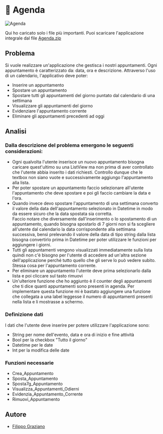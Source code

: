 # 📆 Agenda

![Agenda](https://user-images.githubusercontent.com/78277419/187724156-ab937cc0-0661-4194-8582-a59b1eabd7c5.png)

Qui ho caricato solo i file più importanti. Puoi scaricare l'applicazione integrale dal file [Agenda.zip](https://github.com/Grax03/Agenda/blob/main/Agenda.zip)

## Problema
Si vuole realizzare un'applicazione che gestisca i nostri appuntamenti. Ogni appuntamento è caratterizzato da: data, ora e descrizione.
Attraverso l'uso di un calendario, l'applicativo deve poter:
- Inserire un appuntamento
- Spostare un appuntamento
- Spostare tutti gli appuntamenti del giorno puntato dal calendario di una settimana
- Visualizzare gli appuntamenti del giorno
- Evidenziare l'appuntamento corrente
- Eliminare gli appuntamenti precedenti ad oggi

## Analisi

### Dalla descrizione del problema emergono le seguenti considerazioni:
- Ogni qualvolta l'utente inserisce un nuovo appuntamento bisogna caricare quest'ultimo su una ListView ma non prima di aver controllato che l'utente abbia inserito i dati richiesti. Controllo dunque che le textbox non siano vuote e successivamente aggiungo l'appuntamento alla lista.
- Per poter spostare un appuntamento faccio selezionare all'utente l'appuntamento che deve spostare e poi gli faccio cambiare la data e l'ora.
- Quando invece devo spostare l'appuntamento di una settimana converto il valore della data dell'appuntamento selezionato in Datetime in modo da essere sicuro che la data spostata sia corretta. <br>
Faccio notare che diversamente dall'inserimento o lo spostamento di un appuntamento, quando bisogna spostarlo di 7 giorni non si fa scegliere all'utente dal calendario la data corrispondente alla settimana successiva, bensì prelevando il valore della data di tipo string dalla lista bisogna convertirlo prima in Datetime per poter utilizzare le funzioni per aggiungere i giorni.
- Tutti gli appuntamenti vengono visualizzati immediatamente sulla lista quindi non c'è bisogno per l'utente di accedere ad un'altra sezione dell'applicazione perché tutto quello che gli serve lo può vedere subito. Stessa cosa per l'appuntamento corrente.
- Per eliminare un appuntamento l'utente deve prima selezionarlo dalla lista e poi cliccare sul tasto rimuovi
- Un'ulteriore funzione che ho aggiunto è il counter degli appuntamenti che ti dice quanti appuntamenti sono presenti in agenda. Per implementare questa funzione mi è bastato aggiungere una funzione che collegata a una label leggesse il numero di appuntamenti presenti nella lista e li mostrasse a schermo.

### Definizione dati
I dati che l'utente deve inserire per potere utilizzare l'applicazione sono:
- String per nome dell'evento, data e ora di inizio e fine attività
- Bool per la checkbox "Tutto il giorno"
- Datetime per le date
- Int per la modifica delle date

### Funzioni necessarie
- Crea_Appuntamento
- Sposta_Appuntamento
- Sposta7g_Appuntamento
- Visualizza_Appuntamenti_Odierni
- Evidenzia_Appuntamento_Corrente
- Rimuovi_Appuntamento

## Autore
- [Filippo Graziano](https://github.com/Grax03)
